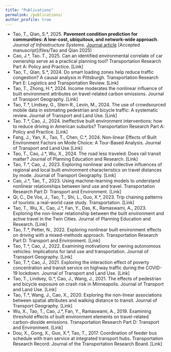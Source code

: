```yaml
---
title: "Publications"
permalink: /publications/
author_profile: true
---
```


- Tao, T., Qian, S.*, 2025. **Pavement condition prediction for communities: A low-cost, ubiquitous, and network-wide approach**. *Journal of Infrastructure Systems*. [Journal article](https://doi.org/10.1061/JITSE4.ISENG-2378) [Accepted manuscript](files/Tao and Qian 2025)
- Cao, J.*, Tao. T., 2025. Can an identified environmental correlate of car ownership serve as a practical planning tool? Transportation Research Part A: Policy and Practice. [Link]
- Tao, T., Qian, S.*, 2024. Do smart loading zones help reduce traffic congestion? A causal analysis in Pittsburgh. Transportation Research Part E: Logistics and Transportation Review. [Link]
- Tao, T., Zhong, H.*, 2024. Income moderates the nonlinear influence of built environment attributes on travel-related carbon emissions. Journal of Transport Geography. [Link]
- Tao, T.*, Lindsey, G., Stern R., Levin, M., 2024. The use of crowdsourced mobile data in estimating pedestrian and bicycle traffic: A systematic review. Journal of Transport and Land Use. [Link]
- Tao. T.*, Cao, J., 2024. Ineffective built environment interventions: how to reduce driving in American suburbs? Transportation Research Part A: Policy and Practice. [Link]
- Fang, J., Yan, X., Tao, T., Chen, C.*, 2024. Non-linear Effects of Built Environment Factors on Mode Choice: A Tour-Based Analysis. Journal of Transport and Land Use [Link]
- Tao, T., Cao, J.*, Wu, X., 2024. The road less traveled: Does rail transit matter? Journal of Planning Education and Research. [Link]
- Tao, T.*, Cao, J., 2023. Exploring nonlinear and collective influences of regional and local built environment characteristics on travel distances by mode. Journal of Transport Geography. [Link]
- Cao, J.*, Tao, T., 2023. Using machine-learning models to understand nonlinear relationships between land use and travel. Transportation Research Part D: Transport and Environment. [Link]
- Qi, C., De Vos, J., Tao, T., Shi, L., Guo, X.*, 2023. Trip chaining patterns of tourists: a real-world case study. Transportation. [Link]
- Tao, T., Wu, X., Cao, J.*, Fan, Y., Das, K., Ramaswami, A., 2023. Exploring the non-linear relationship between the built environment and active travel in the Twin Cities. Journal of Planning Education and Research. [Link]
- Tao, T.*, Petter, N., 2022. Exploring nonlinear built environment effects on driving with a mixed-methods approach. Transportation Research Part D: Transport and Environment. [Link]
- Tao, T.*, Cao, J., 2022. Examining motivations for owning autonomous vehicles: Implications for land use and transportation. Journal of Transport Geography. [Link]
- Tao, T.*, Cao, J., 2021. Exploring the interaction effect of poverty concentration and transit service on highway traffic during the COVID-19 lockdown. Journal of Transport and Land Use. [Link]
- Tao, T., Lindsey, G.*, Cao, J., Wang, J., 2021. The effects of pedestrian and bicycle exposure on crash risk in Minneapolis. Journal of Transport and Land Use. [Link]
- Tao, T.*, Wang, J., Cao, X., 2020. Exploring the non-linear associations between spatial attributes and walking distance to transit. Journal of Transport Geography. [Link]
- Wu, X., Tao, T., Cao, J.*, Fan, Y., Ramaswami, A., 2019. Examining threshold effects of built environment elements on travel-related carbon-dioxide emissions. Transportation Research Part D: Transport and Environment. [Link]
- Dou, X., Gong, X., Guo, X.*, Tao, T., 2017. Coordination of feeder bus schedule with train service at integrated transport hubs. Transportation Research Record: Journal of the Transportation Research Board. [Link]
